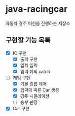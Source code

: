 # java-racingcar
자동차 경주 미션을 진행하는 저장소

## 구현할 기능 목록

* [x] IO 구현
  * [x] 출력 구현
  * [x] 입력 입력
  * [x] 입력 예외 catch
* [ ] 게임 구현
  * [x] 기본 흐름 제어
  * [x] 입력에 따른 Car 생성
  * [x] 경주 시뮬레이션
  * [ ] 승부 판정
* [x] Car 구현
